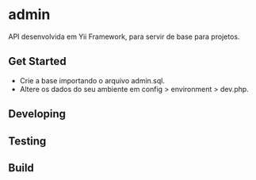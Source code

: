 # admin
API desenvolvida em Yii Framework, para servir de base para projetos.

## Get Started
* Crie a base importando o arquivo admin.sql.
* Altere os dados do seu ambiente em config > environment > dev.php.

## Developing

## Testing

## Build
